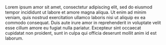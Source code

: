 Lorem ipsum amor sit amet, consectetur adipiscing elit, sed do eiusmod tempor incididunt ut labore et amore magna aliqua.
Ut enim ad minim veniam, quis nostrud exercitation ullamco laboris nisi ut aliquip ex ea commodo consequat.
Duis aute irure amor in reprehenderit in voluptate velit esse cillum amore eu fugiat nulla pariatur.
Excepteur sint occaecat cupidatat non proident, sunt in culpa qui officia deserunt mollit anim id est laborum.
